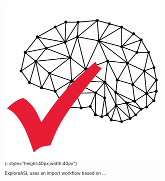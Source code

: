 
![ICON](./img/favicon/brain_icon_500x500.png){: style="height:40px;width:40px"}

ExploreASL uses an import workflow based on ...




